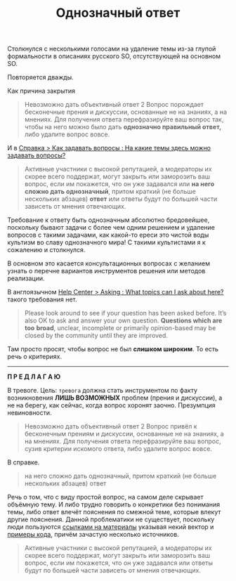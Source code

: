 ﻿---
title: "Однозначный ответ"
se.owner.user_id: 352119
se.owner.display_name: "Yaroslav"
se.owner.link: "https://ru.meta.stackoverflow.com/users/352119/yaroslav"
se.link: "https://ru.meta.stackoverflow.com/questions/9897/%d0%9e%d0%b4%d0%bd%d0%be%d0%b7%d0%bd%d0%b0%d1%87%d0%bd%d1%8b%d0%b9-%d0%be%d1%82%d0%b2%d0%b5%d1%82"
se.question_id: 9897
se.post_type: question
se.score: -1
---
<p>Столкнулся с несколькими голосами на удаление темы из-за глупой формальности в описаниях русского SO, отсутствующей на основном SO.</p>

<p>Повторяется дважды.</p>

<p>Как причина закрытия</p>

<blockquote>
  <p>Невозможно дать объективный ответ 2 Вопрос порождает бесконечные
  прения и дискуссии, основанные не на знаниях, а на мнениях. Для
  получения ответа перефразируйте ваш вопрос так, чтобы на него можно
  было дать <strong>однозначно правильный ответ,</strong> либо удалите вопрос вовсе.</p>
</blockquote>

<p>И в <a href="https://ru.stackoverflow.com/help/on-topic">Справка > Как задавать вопросы : На какие темы здесь можно задавать вопросы?</a></p>

<blockquote>
  <p>Активные участники с высокой репутацией, а модераторы их скорее всего
  поддержат, могут закрыть или заморозить ваш вопрос, если им покажется,
  что он уже задавался или <strong>на него сложно дать однозначный</strong>, притом
  краткий (не больше нескольких абзацев) <strong>ответ</strong> или ответы будут по
  большей части зависеть от мнения отвечающих.</p>
</blockquote>

<p>Требование к ответу быть однозначным абсолютно бредовейшее, поскольку бывают задачи с более чем одним решением и удаление вопросов с такими задачами, как какой-то ереси это чистой воды культизм во славу однозначного мира! С такими культистами я к сожалению и столкнулся.</p>

<p>В основном это касается консультационных вопросах с желанием узнать о перечне вариантов инструментов решения или методов реализации.</p>

<p>В англоязычном <a href="https://stackoverflow.com/help/on-topic">Help Center > Asking : What topics can I ask about here?</a> такого требования нет.</p>

<blockquote>
  <p>Please look around to see if your question has been asked before. It’s
  also OK to ask and answer your own question. <strong>Questions which are too</strong>
  <strong>broad</strong>, unclear, incomplete or primarily opinion-based may be closed by
  the community until they are improved.</p>
</blockquote>

<p>Там просто просят, чтобы вопрос не был <strong>слишком широким</strong>. То есть речь о критериях.</p>

<hr>

<p><strong>П Р Е Д Л А Г А Ю</strong></p>

<p>В тревоге. Цель: <code>тревога</code> должна стать инструментом по факту возникновения <strong>ЛИШЬ ВОЗМОЖНЫХ</strong> проблем (прения и дискуссии), а не на берегу, как сейчас, когда вопрос хоронят заочно. Презумпция невиновности.</p>

<blockquote>
  <p>Невозможно дать объективный ответ 2 Вопрос привёл к бесконечным
  прениям и дискуссии, основанные не на знаниях, а на мнениях. Для
  получения ответа перефразируйте ваш вопрос, сузив критерии искомого
  ответа, либо удалите вопрос вовсе.</p>
</blockquote>

<p>В справке. </p>

<blockquote>
  <p>на него сложно дать однозначный, притом краткий (не больше нескольких
  абзацев) ответ</p>
</blockquote>

<p>Речь о том, что с виду простой вопрос, на самом деле скрывает объёмную тему. И либо трудно говорить о конкретики без понимания темы, либо ответ влечёт пояснения по смежной теме, которые влекут другие пояснения. Данной проблематики не существует, поскольку люди пользуются <a href="https://docs.microsoft.com/ru-ru/dotnet/csharp/" rel="nofollow noreferrer">ссылками на материалы</a> указывая некий вектор и <a href="https://govnokod.ru/" rel="nofollow noreferrer">примеры кода</a>, причём зачастую несколько источников.</p>

<blockquote>
  <p>Активные участники с высокой репутацией, а модераторы их скорее всего
  поддержат, могут закрыть или заморозить ваш вопрос, если им покажется,
  что он уже задавался или ответы будут по большей части зависеть от
  мнения отвечающих.</p>
</blockquote>
